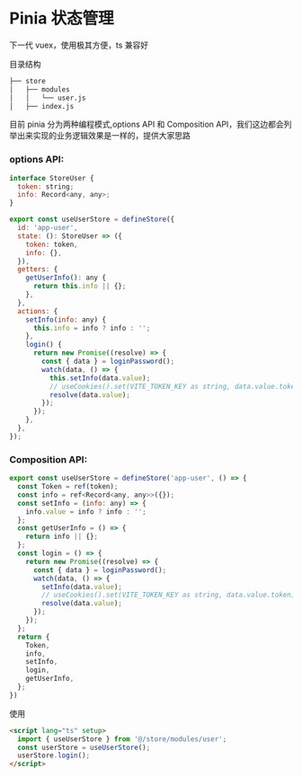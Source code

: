 <!--
 * @Author: Vinton
 * @Date: 2022-08-22 10:39:13
 * @Description: file content
-->

# Pinia 状态管理

下一代 vuex，使用极其方便，ts 兼容好

目录结构

```bash
├── store
│   ├── modules
│   │   └── user.js
│   ├── index.js
```

目前 pinia 分为两种编程模式,options API 和 Composition API，我们这边都会列举出来实现的业务逻辑效果是一样的，提供大家思路

### options API:

```javascript
interface StoreUser {
  token: string;
  info: Record<any, any>;
}

export const useUserStore = defineStore({
  id: 'app-user',
  state: (): StoreUser => ({
    token: token,
    info: {},
  }),
  getters: {
    getUserInfo(): any {
      return this.info || {};
    },
  },
  actions: {
    setInfo(info: any) {
      this.info = info ? info : '';
    },
    login() {
      return new Promise((resolve) => {
        const { data } = loginPassword();
        watch(data, () => {
          this.setInfo(data.value);
          // useCookies().set(VITE_TOKEN_KEY as string, data.value.token);
          resolve(data.value);
        });
      });
    },
  },
});
```

### Composition API:

```javascript
export const useUserStore = defineStore('app-user', () => {
  const Token = ref(token);
  const info = ref<Record<any, any>>({});
  const setInfo = (info: any) => {
    info.value = info ? info : '';
  };
  const getUserInfo = () => {
    return info || {};
  };
  const login = () => {
    return new Promise((resolve) => {
      const { data } = loginPassword();
      watch(data, () => {
        setInfo(data.value);
        // useCookies().set(VITE_TOKEN_KEY as string, data.value.token);
        resolve(data.value);
      });
    });
  };
  return {
    Token,
    info,
    setInfo,
    login,
    getUserInfo,
  };
})
```

使用

```html
<script lang="ts" setup>
  import { useUserStore } from '@/store/modules/user';
  const userStore = useUserStore();
  userStore.login();
</script>
```
